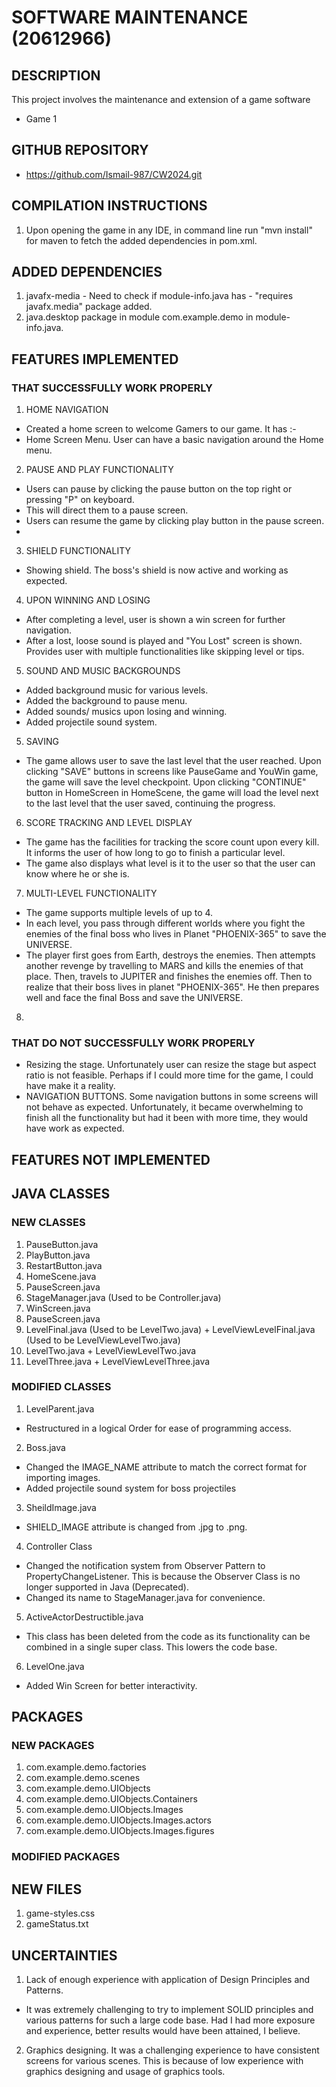 # SOFTWARE MAINTENANCE (20612966)

## DESCRIPTION
This project involves the maintenance and extension of a game software
* Game 1

## GITHUB REPOSITORY
* https://github.com/Ismail-987/CW2024.git

## COMPILATION INSTRUCTIONS
1. Upon opening the game in any IDE, in command line run "mvn install"  
 for maven to fetch the added dependencies in pom.xml. 

## ADDED DEPENDENCIES
1. javafx-media - Need to check if module-info.java has - "requires javafx.media" package added.
2. java.desktop package in module com.example.demo in module-info.java.

## FEATURES IMPLEMENTED 

### THAT SUCCESSFULLY WORK PROPERLY
1. HOME NAVIGATION
* Created a home screen to welcome Gamers to our game. It has :-
* Home Screen Menu. User can have a basic navigation around the Home menu.

2. PAUSE AND PLAY FUNCTIONALITY
* Users can pause by clicking the pause button on the top right or pressing "P" on keyboard.
* This will direct them to a pause screen.
* Users can resume the game by clicking play button in the pause screen.
* 

3. SHIELD FUNCTIONALITY
* Showing shield. The boss's shield is now active and working as expected.

4. UPON WINNING AND LOSING
* After completing a level, user is shown a win screen for further navigation.
* After a lost, loose sound is played and "You Lost" screen is shown.
 Provides user with multiple functionalities like skipping level or tips.

5. SOUND AND MUSIC BACKGROUNDS
* Added background music for various levels.
* Added the background to pause menu.
* Added sounds/ musics upon losing and winning.
* Added projectile sound system.

5. SAVING
* The game allows user to save the last level that the user reached.
 Upon clicking "SAVE" buttons in screens like PauseGame and YouWin game,
 the game will save the level checkpoint. Upon clicking "CONTINUE" button 
 in HomeScreen in HomeScene, the game will load the level next to the last 
 level that the user saved, continuing the progress.

6. SCORE TRACKING AND LEVEL DISPLAY
* The game has the facilities for tracking the score count upon every kill.
 It informs the user of how long to go to finish a particular level.
* The game also displays what level is it to the user so that the user can 
 know where he or she is.

7. MULTI-LEVEL FUNCTIONALITY
* The game supports multiple levels of up to 4. 
* In each level, you pass through different worlds where you fight the enemies of the 
 final boss who lives in Planet "PHOENIX-365" to save the UNIVERSE. 
* The player first goes from Earth, destroys the enemies. Then attempts 
 another revenge by travelling to MARS and kills the enemies of that place. Then,
 travels to JUPITER and finishes the enemies off. Then to realize that their boss lives in 
 planet "PHOENIX-365". He then prepares well and face the final Boss and save
 the UNIVERSE.
8. 


### THAT DO NOT SUCCESSFULLY WORK PROPERLY
* Resizing the stage. Unfortunately user can resize the stage but aspect ratio is not feasible.
 Perhaps if I could more time for the game, I could have make it a reality.
* NAVIGATION BUTTONS. Some navigation buttons in some screens will not behave as expected.
 Unfortunately, it became overwhelming to finish all the functionality but had it been with more time,
 they would have work as expected.

## FEATURES NOT IMPLEMENTED


## JAVA CLASSES

### NEW CLASSES
1. PauseButton.java
2. PlayButton.java
3. RestartButton.java
4. HomeScene.java
5. PauseScreen.java
6. StageManager.java (Used to be Controller.java)
7. WinScreen.java
8. PauseScreen.java
9. LevelFinal.java (Used to be LevelTwo.java) + LevelViewLevelFinal.java
   (Used to be LevelViewLevelTwo.java)
10. LevelTwo.java + LevelViewLevelTwo.java
11. LevelThree.java + LevelViewLevelThree.java


### MODIFIED CLASSES
1. LevelParent.java
* Restructured in a logical Order for ease of programming access.
2. Boss.java
* Changed the IMAGE_NAME attribute to match the correct format for importing images.
* Added projectile sound system for boss projectiles
3. SheildImage.java
* SHIELD_IMAGE attribute is changed from .jpg to .png.
4. Controller Class
* Changed the notification system from Observer Pattern to PropertyChangeListener. 
 This is because the Observer Class is no longer supported in Java (Deprecated).
* Changed its name to StageManager.java for convenience.
5. ActiveActorDestructible.java
* This class has been deleted from the code as its functionality can be combined in a single super class.
 This lowers the code base.
6. LevelOne.java
* Added Win Screen for better interactivity.

## PACKAGES
### NEW PACKAGES
1. com.example.demo.factories
2. com.example.demo.scenes
3. com.example.demo.UIObjects
4. com.example.demo.UIObjects.Containers
5. com.example.demo.UIObjects.Images
6. com.example.demo.UIObjects.Images.actors
7. com.example.demo.UIObjects.Images.figures

### MODIFIED PACKAGES

## NEW FILES
1. game-styles.css
2. gameStatus.txt

## UNCERTAINTIES
1. Lack of enough experience with application of Design Principles and Patterns.
- It was extremely challenging to try to implement SOLID principles
 and various patterns for such a large code base. Had I had more 
 exposure and experience, better results would have been attained, I believe.
2. Graphics designing. It was a challenging experience to have consistent screens for various scenes.
 This is because of low experience with graphics designing and usage of graphics tools.
